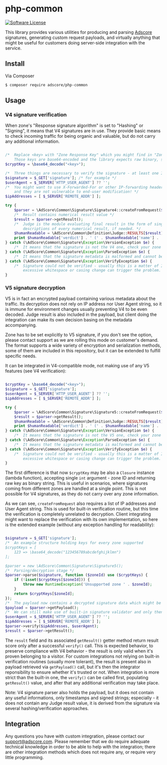 # php-common

[![Software License](https://img.shields.io/badge/license-MIT-brightgreen.svg?style=flat-square)](LICENSE.md)

This library provides various utilities for producing and parsing [Adscore](https://adscore.com) signatures, generating custom request payloads, and
virtually anything that might be useful for customers doing server-side integration with the service.

## Install

Via Composer

``` bash
$ composer require adscore/php-common
```

## Usage

### V4 signature verification

When zone's "Response signature algorithm" is set to "Hashing" or "Signing", it means that V4 signatures are in use. They provide basic means to check
incoming traffic for being organic and valuable, but do not carry any additional information.

``` php

/*  Replace <key> with "Zone Response Key" which you might find in "Zone Encryption" page for given zone. 
	Those keys are base64-encoded and the library expects raw binary, so we need to decode it now. */
$cryptKey = \base64_decode("<key>");

/*	Three things are necessary to verify the signature - at least one IP address, User Agent string and the signature itself. */
$signature = $_GET['signature']; /* for example */
$userAgent = $_SERVER['HTTP_USER_AGENT'] ?? '';
/* 	You might want to use X-Forwarded-For or other IP-forwarding headers coming from for example load balancing services, but make sure you trust them 
	and they are not vulnerable to end-user modification! */
$ipAddresses = [ $_SERVER['REMOTE_ADDR'] ]; 

try {
	$parser = \AdScore\Common\Signature\Signature4::createFromRequest($signature, $ipAddresses, $userAgent, $cryptKey);
	/* 	Result contains numerical result value */
	$result = $parser->getResult();
	/* 	Judge is the module evaluating final result in the form of single score. RESULTS constant in its definition contains array with human-readable
		descriptions of every numerical result, if needed. */
	$humanReadable = \AdScore\Common\Definition\Judge::RESULTS[$result];
	print $humanReadable['verdict'] . ' (' . $humanReadable['name'] . ')';
} catch (\AdScore\Common\Signature\Exception\VersionException $e) {
	/* 	It means that the signature is not the V4 one, check your zone settings and ensure the signatures are coming from the chosen zone. */
} catch (\AdScore\Common\Signature\Exception\ParseException $e) {
	/* 	It means that the signature metadata is malformed and cannot be parsed, or contains invalid data, check for corruption underway. */
} catch (\AdScore\Common\Signature\Exception\VerifyException $e) {
	/* 	Signature could not be verified - usually this is a matter of IP / user agent mismatch (or spoofing). They must be bit-exact, so even
		excessive whitespace or casing change can trigger the problem. */
}

```

### V5 signature decryption

V5 is in fact an encrypted payload containing various metadata about the traffic. Its decryption does not rely on IP address nor User Agent string,
so it is immune for environment changes usually preventing V4 to be even decoded. Judge result is also included in the payload, but client doing the 
integration can make its own decision basing on the metadata accompanying.

Zone has to be set explicitly to V5 signature, if you don't see the option, please contact support as we are rolling this mode on customer's demand.
The format supports a wide variety of encryption and serialization methods, some of them are included in this repository, but it can be extended to
fulfill specific needs.

It can be integrated in V4-compatible mode, not making use of any V5 features (see V4 verification):

``` php

$cryptKey = \base64_decode("<key>");
$signature = $_GET['signature'];
$userAgent = $_SERVER['HTTP_USER_AGENT'] ?? '';
$ipAddresses = [ $_SERVER['REMOTE_ADDR'] ]; 

try {
	$parser = \AdScore\Common\Signature\Signature5::createFromRequest($signature, $ipAddresses, $userAgent, $cryptKey);
	$result = $parser->getResult();
	$humanReadable = \AdScore\Common\Definition\Judge::RESULTS[$result];
	print $humanReadable['verdict'] . ' (' . $humanReadable['name'] . ')';
} catch (\AdScore\Common\Signature\Exception\VersionException $e) {
	/* 	It means that the signature is not the V5 one, check your zone settings and ensure the signatures are coming from the chosen zone. */
} catch (\AdScore\Common\Signature\Exception\ParseException $e) {
	/* 	It means that the signature metadata is malformed and cannot be parsed, or contains invalid data, check for corruption underway. */
} catch (\AdScore\Common\Signature\Exception\VerifyException $e) {
	/* 	Signature could not be verified - usually this is a matter of IP / user agent mismatch (or spoofing). They must be bit-exact, so even
		excessive whitespace or casing change can trigger the problem. */
}

```

The first difference is that now `$cryptKey` may be also a `Closure` instance (lambda function), accepting single `int` argument - zone ID 
and returning raw key as binary string. 
This is useful in scenarios, where signatures coming from different zones are handled at a single point. This is not possible for V4 signatures, as they
do not carry over any zone information.

As we can see, `createFromRequest` also requires a list of IP addresses and User Agent string. This is used for built-in verification routine, but
this time the verification is completely unrelated to decryption. Client integrating might want to replace the verification with its own implementation,
so here is the extended example (without any exception handling for readability):

``` php

$signature = $_GET['signature'];
/*	An example structure holding keys for every zone supported
$cryptKeys = [
	123 => \base64_decode("123456789abcdefghijklmn")
];

$parser = new \AdScore\Common\Signature\Signature5();
/* 	Parsing/decryption stage */
$parser->parse($signature, function ($zoneId) use ($cryptKeys) {
	if (!isset($cryptKeys[$zoneId])) {
		throw new RuntimeException('Unsupported zone ' . $zoneId);
	}
	return $cryptKeys[$zoneId];
});
/* 	The payload now contains a decrypted signature data which might be used to verify the signature */
$payload = $parser->getPayload();
/* 	We can still make use of built-in signature validator and only then getResult() is being populated */
$userAgent = $_SERVER['HTTP_USER_AGENT'] ?? '';
$ipAddresses = [ $_SERVER['REMOTE_ADDR'] ]; 
$parser->verify($ipAddresses, $userAgent);
$result = $parser->getResult();

```

The `result` field and its associated `getResult()` getter method return result score only after a successful `verify()` call. This is expected behavior,
to preserve compliance with V4 behavior - the result is only valid when it's proven belonging to a visitor.
For custom integrations not relying on built-in verification routines (usually more tolerant), the result is present also in payload retrieved via 
`getPayload()` call, but it's then the integrator reponsibility to ensure whether it's trusted or not. When integration is more strict than the built-in
one, the `verify()` can be called first, populating `getResult()` value, and after that any additional verification may take place.

Note: V4 signature parser also holds the payload, but it does not contain any useful informations, only timestamps and signed strings; especially - 
it does not contain any Judge result value, it is derived from the signature via several hashing/verification approaches.

## Integration

Any questions you have with custom integration, please contact our support@adscore.com. Please remember that we do require adequate technical knowledge 
in order to be able to help with the integration; there are other integration methods which does not require any, or require very little programming.